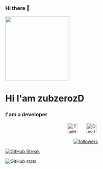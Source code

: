 ### Hi there 👋

<div id="header" aling="center">
    <img src="https://media2.giphy.com/media/v1.Y2lkPTc5MGI3NjExNzM5Y2JmYTYzZjY1ZTg5ZTM5YmU3MWE5NjVjM2I4OTVmMTVhOWFlYyZjdD1n/XPgWHIXKs6iikOx5a1/giphy.gif" width="200" />
    <h1 aling="center">Hi I'am zubzerozD</h1>
    <h3 aling="center">I'am a developer</h3>
    </div>

<p align="center">
  <a href="https://twitter.com/noob_saibot_py"><img width="32px" alt="Twitter" title="Twitter" src="https://i.imgur.com/OXZM1L6.png"/></a>
    &#8287;&#8287;&#8287;&#8287;&#8287;
  <a href="https://dev.to/zubzerozd"><img width="32px" alt="Dev.to" title="zubzerozD Dev.to" src="https://i.imgur.com/mVm29vK.png"></a>
    &#8287;&#8287;&#8287;&#8287;&#8287;
</p>

<p align="center">
  <a href="https://github.com/zubzerozD?tab=followers">
    <img alt="followers" title="Follow me on Github" src="https://custom-icon-badges.demolab.com/github/followers/zubzerozD?color=236ad3&labelColor=1155ba&style=for-the-badge&logo=person-add&label=Follow&logoColor=white"/></a>
</p>

[![GitHub Streak](http://github-readme-streak-stats.herokuapp.com?user=zubzerozD&theme=github-dark-blue&border_radius=5&locale=es&date_format=j%20M%5B%20Y%5D&mode=weekly)](https://git.io/streak-stats)

![GitHub stats](https://github-readme-stats.vercel.app/api?zubzerozD=anuraghazra&show_icons=true&theme=tokyonight)
